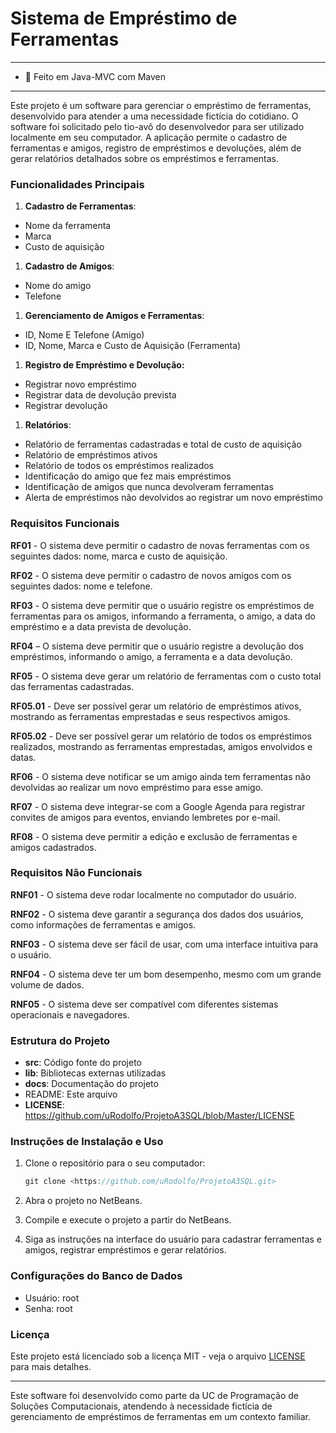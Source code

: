 # Sistema de Empréstimo de Ferramentas

---

- 📌 Feito em Java-MVC com Maven

---

Este projeto é um software para gerenciar o empréstimo de ferramentas, desenvolvido para atender a uma necessidade fictícia do cotidiano. O software foi solicitado pelo tio-avô do desenvolvedor para ser utilizado localmente em seu computador. A aplicação permite o cadastro de ferramentas e amigos, registro de empréstimos e devoluções, além de gerar relatórios detalhados sobre os empréstimos e ferramentas.

### Funcionalidades Principais

1. **Cadastro de Ferramentas**:
- Nome da ferramenta
- Marca
- Custo de aquisição
1. **Cadastro de Amigos**:
- Nome do amigo
- Telefone
1. **Gerenciamento de Amigos e Ferramentas**:
- ID, Nome E Telefone (Amigo)
- ID, Nome, Marca e Custo de Aquisição (Ferramenta)
1. **Registro de Empréstimo e Devolução:**
- Registrar novo empréstimo
- Registrar data de devolução prevista
- Registrar devolução
1. **Relatórios**:
- Relatório de ferramentas cadastradas e total de custo de aquisição
- Relatório de empréstimos ativos
- Relatório de todos os empréstimos realizados
- Identificação do amigo que fez mais empréstimos
- Identificação de amigos que nunca devolveram ferramentas
- Alerta de empréstimos não devolvidos ao registrar um novo empréstimo

### Requisitos Funcionais

**RF01** - O sistema deve permitir o cadastro de novas ferramentas com os seguintes dados: nome, marca e custo de aquisição.

**RF02** - O sistema deve permitir o cadastro de novos amigos com os seguintes dados: nome e telefone.

**RF03** - O sistema deve permitir que o usuário registre os empréstimos de ferramentas para os amigos, informando a ferramenta, o amigo, a data do empréstimo e a data prevista de devolução.

**RF04** – O sistema deve permitir que o usuário registre a devolução dos empréstimos, informando o amigo, a ferramenta e a data devolução.

**RF05** - O sistema deve gerar um relatório de ferramentas com o custo total das ferramentas cadastradas.

**RF05.01** - Deve ser possível gerar um relatório de empréstimos ativos, mostrando as ferramentas emprestadas e seus respectivos amigos.

**RF05.02** - Deve ser possível gerar um relatório de todos os empréstimos realizados, mostrando as ferramentas emprestadas, amigos envolvidos e datas.

**RF06** - O sistema deve notificar se um amigo ainda tem ferramentas não devolvidas ao realizar um novo empréstimo para esse amigo.

**RF07** - O sistema deve integrar-se com a Google Agenda para registrar convites de amigos para eventos, enviando lembretes por e-mail.

**RF08** - O sistema deve permitir a edição e exclusão de ferramentas e amigos cadastrados.

### Requisitos Não Funcionais

**RNF01** - O sistema deve rodar localmente no computador do usuário.

**RNF02** - O sistema deve garantir a segurança dos dados dos usuários, como informações de ferramentas e amigos.

**RNF03** - O sistema deve ser fácil de usar, com uma interface intuitiva para o usuário.

**RNF04** - O sistema deve ter um bom desempenho, mesmo com um grande volume de dados.

**RNF05** - O sistema deve ser compatível com diferentes sistemas operacionais e navegadores.

### Estrutura do Projeto

- **src**: Código fonte do projeto
- **lib**: Bibliotecas externas utilizadas
- **docs**: Documentação do projeto
- README: Este arquivo
- **LICENSE**: https://github.com/uRodolfo/ProjetoA3SQL/blob/Master/LICENSE

### Instruções de Instalação e Uso

1. Clone o repositório para o seu computador:
    
    ```java
    git clone <https://github.com/uRodolfo/ProjetoA3SQL.git>
    ```
    
2. Abra o projeto no NetBeans.
3. Compile e execute o projeto a partir do NetBeans.
4. Siga as instruções na interface do usuário para cadastrar ferramentas e amigos, registrar empréstimos e gerar relatórios.

### Configurações do Banco de Dados

- Usuário: root
- Senha: root

### Licença

Este projeto está licenciado sob a licença MIT - veja o arquivo [LICENSE](https://github.com/uRodolfo/ProjetoA3SQL/blob/Master/LICENSE) para mais detalhes.

---

Este software foi desenvolvido como parte da UC de Programação de Soluções Computacionais, atendendo à necessidade fictícia de gerenciamento de empréstimos de ferramentas em um contexto familiar.
